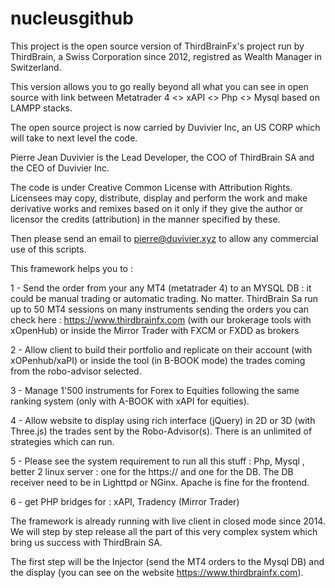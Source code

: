 # nucleusgithub
This project is the open source version of ThirdBrainFx's project run by ThirdBrain, a Swiss Corporation since 2012, registred as Wealth Manager in Switzerland.

This version allows you to go really beyond all what you can see in open source with link between Metatrader 4 <> xAPI <> Php <> Mysql based on LAMPP stacks.

The open source project is now carried by Duvivier Inc, an US CORP which will take to next level the code.

Pierre Jean Duvivier is the Lead Developer, the COO of ThirdBrain SA and the CEO of Duvivier Inc. 

The code is under Creative Common License with Attribution Rights. 
Licensees may copy, distribute, display and perform the work and make derivative works and remixes based on it only if they give the author or licensor the credits (attribution) in the manner specified by these.

Then please send an email to pierre@duvivier.xyz to allow any commercial use of this scripts.

This framework helps you to :

1 - Send the order from your any MT4 (metatrader 4) to an MYSQL DB : it could be manual trading or automatic trading. No matter. ThirdBrain Sa run up to 50 MT4 sessions on many instruments sending the orders you can check here :
 https://www.thirdbrainfx.com (with our brokerage tools with xOpenHub) or inside the Mirror Trader with FXCM or FXDD as brokers

2 - Allow client to build their portfolio and replicate on their account (with xOPenhub/xaPI) or inside the tool (in B-BOOK mode) the trades coming from the robo-advisor selected.

3 - Manage 1'500 instruments for Forex to Equities following the same ranking system (only with A-BOOK with xAPI for equities).

4 - Allow website to display using rich interface (jQuery) in 2D or 3D (with Three.js) the trades sent by the Robo-Advisor(s). There is an unlimited of strategies which can run.

5 - Please see the system requirement to run all this stuff : Php, Mysql , better 2 linux server : one for the https:// and one for the DB. The DB receiver need to be in Lighttpd or NGinx. Apache is fine for the frontend.

6 - get PHP bridges for : xAPI, Tradency (Mirror Trader)

The framework is already running with live client in closed mode since 2014. We will step by step release all the part of this very complex system which bring us success with ThirdBrain SA.

The first step will be the Injector (send the MT4 orders to the Mysql DB) and the display (you can see on the website https://www.thirdbrainfx.com). 
